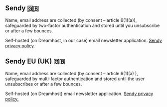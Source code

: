 ## Sendy <abbr title="United Kingdom">🇬🇧</abbr>

Name, email address are collected (by consent – article 6(1)(a)), safeguarded by two-factor authentication and stored until you unsubscribe or after a few bounces.

Self-hosted (on Dreamhost, in our case) email newsletter application. <a href="https://sendy.co/privacy-policy">Sendy privacy policy</a>.


##	Sendy	EU (UK) 🇬🇧

Name, email address	are collected (by	consent – article 6(1)(a)	), safeguarded by	multi-factor authentication	 and stored	until the user unsubscribes or after a few bounces.

Self-hosted (on Dreamhost) email newsletter application.	[Sendy privacy policy.](	https://sendy.co/privacy-policy	)
